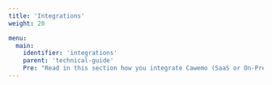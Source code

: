 ```yaml
---
title: 'Integrations'
weight: 20

menu:
  main:
    identifier: 'integrations'
    parent: 'technical-guide'
    Pre: "Read in this section how you integrate Cawemo (SaaS or On-Premise) with the Camunda Platform Engine or the Camunda Modeler."
---
```

